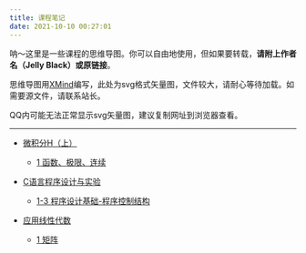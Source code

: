 ```yaml
---
title: 课程笔记
date: 2021-10-10 00:27:01
---
```


呐～这里是一些课程的思维导图。你可以自由地使用，但如果要转载，**请附上作者名（Jelly Black）或原链接**。

思维导图用[XMind](https://xmind.cn)编写，此处为svg格式矢量图，文件较大，请耐心等待加载。如需要源文件，请联系站长。

QQ内可能无法正常显示svg矢量图，建议复制网址到浏览器查看。

---

- [微积分H（上）](/categories/课程笔记/微积分H（上）/)
  - [1 函数、极限、连续](/post/f66bcbd4361b/)

- [C语言程序设计与实验](/categories/课程笔记/C语言程序设计与实验/)
  - [1-3 程序设计基础-程序控制结构](/post/84dd2c9495be/)

- [应用线性代数](/categories/课程笔记/应用线性代数/)
  - [1 矩阵](/post/d0bd60b51aa0/)

